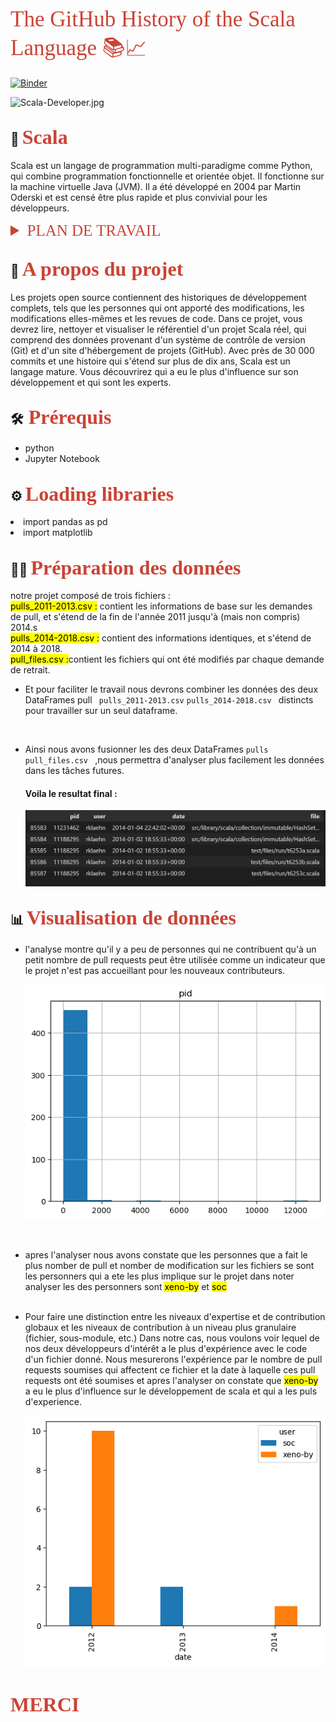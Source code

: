 
<span style="color:#CB4335;font-family:serif; font-size:35px;">The GitHub History of the Scala Language 📚📈 <span>


[![Binder](https://mybinder.org/badge_logo.svg)](https://mybinder.org/v2/gh/rania-slimene/project_Analyse/HEAD)

![Scala-Developer.jpg](https://cdn.educba.com/academy/wp-content/uploads/2021/01/Scala-Developer.jpg)


  ## :eyes: <span style="color:#CB4335;font-family:serif; font-size:32px;">Scala
</span> 
<p>Scala est un langage de programmation multi-paradigme comme Python, qui combine programmation fonctionnelle et orientée objet. Il fonctionne sur la machine virtuelle Java (JVM). Il a été développé en 2004 par Martin Oderski et est censé être plus rapide et plus convivial pour les développeurs.</p>


<!-- TABLE OF CONTENTS -->
<details>
  <summary style="color:#CB4335;font-family:serif; font-size:25px;">PLAN DE TRAVAIL</summary>
  <ol>
    <li>
      <a href="#about-the-project">Données du dépôt de projets réels de Scala</a>
    </li>
     <li>
      <a href="#about-the-project"> Préparation et nettoyage des données</a>
    </li>
     <li>
      <a href="#getting-started">Fusionner les DataFrames</a>
      <ul> </ul>
    </li>
    <li>
      <a href="#getting-started">Le projet est-il encore activement maintenu</a>
    </li>
    <li>
      <a href="#getting-started">Y a-t-il de la camaraderie dans le projet ?</a>
    </li>
     <li>
      <a href="#getting-started">Quels sont les fichiers qui ont été modifiés dans les dix dernières pull requests ?</a>
    </li>
    <li>
      <a href="#getting-started">Qui a fait le plus de pull requests sur un fichier donné ?</a>
    </li>
     <li>
      <a href="#getting-started"> Qui a fait le plus de pull requests sur un fichier donné ?</a>
    </li>
     <li>
      <a href="#getting-started">  Les pull requests de deux développeurs particuliers</a>
    </li>
     <li>
      <a href="#getting-started"> Visualiser les contributions de chaque développeur</a>
    </li>
    

</details>

<!-- ABOUT THE PROJECT -->
## :star2: <span style="color:#CB4335;font-family:serif; font-size:32px;"> A propos du projet
</span>
Les projets open source contiennent des historiques de développement complets, tels que les personnes qui ont apporté des modifications, les modifications elles-mêmes et les revues de code. Dans ce projet, vous devrez lire, nettoyer et visualiser le référentiel d'un projet Scala réel, qui comprend des données provenant d'un système de contrôle de version (Git) et d'un site d'hébergement de projets (GitHub). Avec près de 30 000 commits et une histoire qui s'étend sur plus de dix ans, Scala est un langage mature. Vous découvrirez qui a eu le plus d'influence sur son développement et qui sont les experts.

## :hammer_and_wrench:<span style="color:#CB4335;font-family:serif; font-size:32px;"> Prérequis
</span>
 
  * python
  * Jupyter Notebook

## :gear: <span style="color:#CB4335;font-family:serif; font-size:32px;"> Loading libraries 
</span>

<li> import pandas as pd</li>
<li> import matplotlib </li>

## 👩‍🏫 <span style="color:#CB4335;font-family:serif; font-size:32px;">Préparation des données
</span>

<p>notre projet composé de trois fichiers :<br/><mark>pulls_2011-2013.csv :</mark> contient les informations de base sur les demandes de pull, et s'étend de la fin de l'année 2011 jusqu'à (mais non compris) 
2014.s <br/>
<mark>pulls_2014-2018.csv :</mark> contient des informations identiques, et s'étend de 2014 à 2018.<br/>
<mark>pull_files.csv :</mark>contient les fichiers qui ont été modifiés par chaque demande de retrait.</p>

*  Et pour faciliter le travail nous devrons combiner les données des deux DataFrames pull  <code> pulls_2011-2013.csv</code> <code>pulls_2014-2018.csv </code> distincts pour travailler sur un seul dataframe.
</br>

* Ainsi nous avons fusionner  les des deux DataFrames  <code>pulls</code> <code>pull_files.csv </code> ,nous permettra d'analyser plus facilement les données dans les tâches futures.
  ####  Voila le resultat final : 
  <img src='data.PNG'/>


##  📊 <span style="color:#CB4335;font-family:serif; font-size:32px;"> Visualisation de données
</span>

* l'analyse montre qu'il y a peu de personnes qui ne contribuent qu'à un petit nombre de pull requests peut être utilisée comme un indicateur que le projet n'est pas accueillant pour les nouveaux contributeurs.
  
    <img src='dynamic.PNG'/>

<br/>

* apres l'analyser nous avons constate que les personnes que a fait le plus nomber de pull et nomber de modification sur les fichiers se sont les personners qui a ete les plus implique sur le projet dans noter analyser  les des personners sont <mark> xeno-by</mark> et <mark>soc</mark> <br>
  <br/>
* Pour faire une distinction entre les niveaux d'expertise et de contribution globaux et les niveaux de contribution à un niveau plus granulaire (fichier, sous-module, etc.) Dans notre cas, nous voulons voir lequel de nos deux développeurs d'intérêt a le plus d'expérience avec le code d'un fichier donné. Nous mesurerons l'expérience par le nombre de pull requests soumises qui affectent ce fichier et la date à laquelle ces pull requests ont été soumises
et apres l'analyser on constate que <mark>xeno-by</mark> a eu le plus d'influence sur le  développement de scala et qui a  les puls d'experience.

  <img src='fin.PNG'/>

 # <span style="color:#CB4335;font-family:serif; font-size:32px;"> MERCI  🥰
</span>